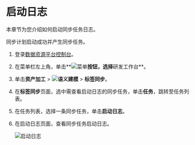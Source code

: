 # 启动日志

本章节为您介绍如何启动同步任务日志。

同步计划启动成功并产生同步任务。

1.  登录[数据资源平台控制台](https://dataq.console.aliyun.com)。

2.  在菜单栏左上角，单击**![菜单](https://static-aliyun-doc.oss-accelerate.aliyuncs.com/assets/img/zh-CN/6504337061/p188771.png)**按钮，选择**研发工作台**。

3.  单击**资产加工** \> **![语义建模](https://static-aliyun-doc.oss-accelerate.aliyuncs.com/assets/img/zh-CN/1290330161/p208848.png)** \> **标签同步**。

4.  在**标签同步**页面，选中需查看启动日志的同步任务，单击**任务**，跳转至任务列表。

5.  在任务列表，选择一条同步任务，单击**启动日志**。

6.  在启动日志页面，查看同步任务启动日志。

    ![启动日志](https://static-aliyun-doc.oss-accelerate.aliyuncs.com/assets/img/zh-CN/6207160161/p217466.png)


